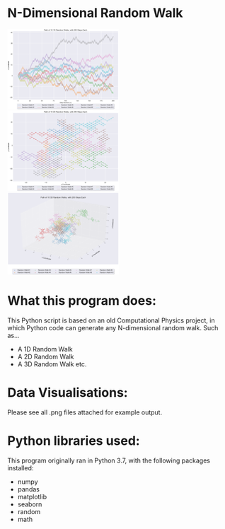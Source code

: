 # N-Dimensional Random Walk

<img src="https://raw.githubusercontent.com/stevens97/ND_Random_Walk/main/1D_Random_Walk.png" width="50%" height="50%">
<img src="https://raw.githubusercontent.com/stevens97/ND_Random_Walk/main/2D_Random_Walk.png" width="50%" height="50%">
<img src="https://raw.githubusercontent.com/stevens97/ND_Random_Walk/main/3D_Random_Walk.png" width="50%" height="50%">

What this program does:
========================================

This Python script is based on an old Computational Physics project, in which Python code can generate any N-dimensional random walk.
Such as...

- A 1D Random Walk
- A 2D Random Walk
- A 3D Random Walk etc.

Data Visualisations:
========================================

Please see all .png files attached for example output.

Python libraries used:
========================================

This program originally ran in Python 3.7, with the following packages installed:

- numpy
- pandas
- matplotlib
- seaborn
- random
- math
